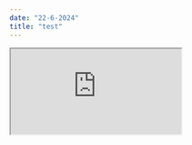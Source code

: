 ```yaml
---
date: "22-6-2024"
title: "test"
---
```

<iframe src="https://www.youtube.com/embed/z0O1WgM-bEM" allowfullscreen></iframe>
